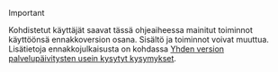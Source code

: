 > [!IMPORTANT]
> Kohdistetut käyttäjät saavat tässä ohjeaiheessa mainitut toiminnot käyttöönsä ennakkoversion osana. Sisältö ja toiminnot voivat muuttua. Lisätietoja ennakkojulkaisusta on kohdassa [Yhden version palvelupäivitysten usein kysytyt kysymykset](https://docs.microsoft.com/en-us/dynamics365/unified-operations/fin-and-ops/get-started/one-version).
